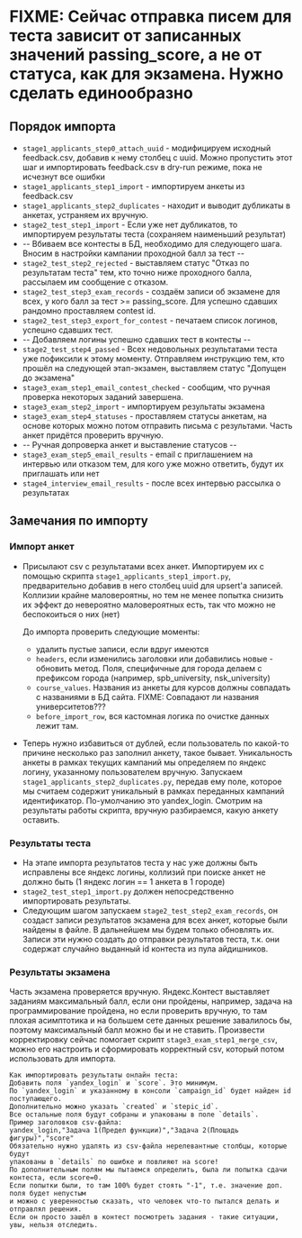 # FIXME: Сейчас отправка писем для теста зависит от записанных значений passing_score, а не от статуса, как для экзамена. Нужно сделать единообразно
## Порядок импорта

* `stage1_applicants_step0_attach_uuid` - модифицируем исходный feedback.csv, добавив к нему столбец с uuid. 
Можно пропустить этот шаг и импортировать feedback.csv в dry-run режиме, пока не исчезнут все ошибки
* `stage1_applicants_step1_import` - импортируем анкеты из feedback.csv
* `stage1_applicants_step2_duplicates` - находит и выводит дубликаты в анкетах, устраняем их вручную.
* `stage2_test_step1_import` - Если уже нет дубликатов, то импортируем результаты теста (сохраняем наименьший результат)
* -- Вбиваем все контесты в БД, необходимо для следующего шага. Вносим в настройки кампании проходной балл за тест --
* `stage2_test_step2_rejected` - выставляем статус "Отказ по результатам теста" тем, кто точно ниже проходного балла, рассылаем им сообщение с отказом.
* `stage2_test_step3_exam_records` - создаём записи об экзамене для всех, у кого балл за тест >= passing_score. Для успешно сдавших рандомно проставляем contest id.
* `stage2_test_step3_export_for_contest` - печатаем список логинов, успешно сдавших тест.
* -- Добавляем логины успешно сдавших тест в контесты --
* `stage2_test_step4_passed` - Всех недовольных результатами теста уже пофиксили к этому моменту. Отправляем инструкцию тем, кто прошёл на следующей этап-экзамен, выставляем статус "Допущен до экзамена"
* `stage3_exam_step1_email_contest_checked` - сообщим, что ручная проверка некоторых заданий завершена.
* `stage3_exam_step2_import` - импортируем результаты экзамена
* `stage3_exam_step4_statuses` - проставляем статусы анкетам, на основе которых можно потом отправить письма с результами. Часть анкет придётся проверить вручную.
* -- Ручная допроверка анкет и выставление статусов --
* `stage3_exam_step5_email_results` - email с приглашением на интервью или отказом тем, для кого уже можно ответить, будут их приглашать или нет
* `stage4_interview_email_results` - после всех интервью рассылка о результатах


## Замечания по импорту

### Импорт анкет

* Присылают csv с результатами всех анкет. Импортируем их с помощью скрипта
`stage1_applicants_step1_import.py`, предварительно добавив в него столбец uuid для upsert'a записей.
Коллизии крайне маловероятны, но тем не менее попытка снизить их эффект
до невероятно маловероятных есть, так что можно не беспокоиться о них (нет)

    До импорта проверить следующие моменты:
    * удалить пустые записи, если вдруг имеются
    * `headers`, если изменились заголовки или добавились новые - обновить метод.
    Поля, специфичные для города делаем с префиксом города (например, spb_university, nsk_university)
    * `course_values`. Названия из анкеты для курсов должны совпадать с названиями в БД сайта.
    FIXME: Совпадают ли названия университетов???
    * `before_import_row`, вся кастомная логика по очистке данных лежит там.

* Теперь нужно избавиться от дублей, если пользователь по какой-то причине
несколько раз заполнил анкету, такое бывает.
Уникальность анкеты в рамках текущих кампаний мы определяем по яндекс логину,
указанному пользователем вручную.
Запускаем `stage1_applicants_step2_duplicates.py`, передав ему поле,
которое мы считаем содержит уникальный в рамках переданных кампаний идентификатор.
По-умолчанию это yandex_login.
Смотрим на результаты работы скрипта, вручную разбираемся, какую анкету оставить.

### Результаты теста

* На этапе импорта результатов теста у нас уже должны быть исправлены все
яндекс логины, коллизий при поиске анкет не должно быть
(1 яндекс логин == 1 анкета в 1 городе)
*  `stage2_test_step1_import.py` должен непосредственно импортировать результаты.
* Следующим шагом запускаем `stage2_test_step2_exam_records`, он создаст записи
результатов экзамена для всех анкет, которые были найдены в файле.
В дальнейшем мы будем только обновлять их.
Записи эти нужно создать до отправки результатов теста, т.к. они
содержат случайно выданный id контеста из пула айдишников.

### Результаты экзамена

Часть экзамена проверяется вручную. Яндекс.Контест
выставляет заданиям максимальный балл, если они пройдены, например, задача на
программирование пройдена, но если проверить вручную, то там плохая
асимптотика и на большем сете данных решение завалилось бы, поэтому
максимальный балл можно бы и не ставить. Произвести корректировку сейчас
помогает скрипт `stage3_exam_step1_merge_csv`, можно его настроить и сформировать
корректный csv, который потом использовать для импорта.


```text
Как импортировать результаты онлайн теста:
Добавить поля `yandex_login` и `score`. Это минимум.
По `yandex_login` и указанному в консоли `campaign_id` будет найден id поступающего.
Дополнительно можно указать `created` и `stepic_id`.
Все остальные поля будут собраны и упакованы в поле `details`.
Пример заголовков csv-файла:
yandex_login,"Задача 1(Предел функции)","Задача 2(Площадь фигуры)","score"
Обязательно нужно удалять из csv-файла нерелевантные столбцы, которые будут
упакованы в `details` по ошибке и повлияют на score!
По дополнительным полям мы пытаемся определить, была ли попытка сдачи контеста, если score=0.
Если попытки были, то там 100% будет стоять "-1", т.е. значение доп. поля будет непустым
и можно с уверенностью сказать, что человек что-то пытался делать и отправлял решения.
Если он просто зашёл в контест посмотреть задания - такие ситуации, увы, нельзя отследить.
```

